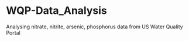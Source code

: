 # WQP-Data_Analysis
Analysing nitrate, nitrite, arsenic, phosphorus data from US Water Quality Portal
